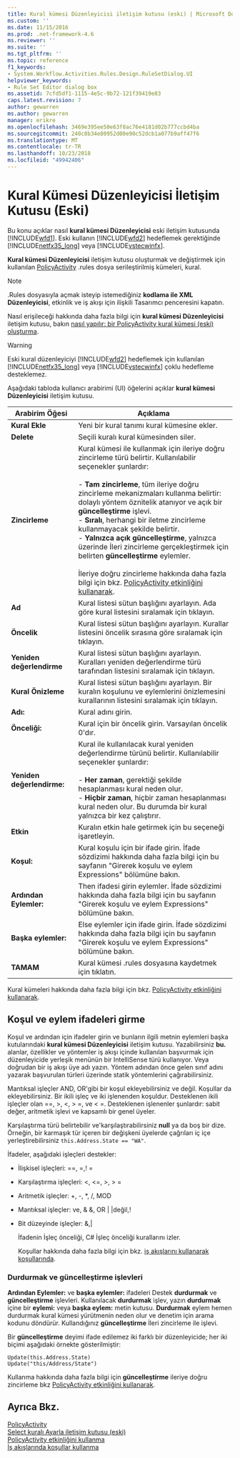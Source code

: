 ```yaml
---
title: Kural kümesi Düzenleyicisi iletişim kutusu (eski) | Microsoft Docs
ms.custom: ''
ms.date: 11/15/2016
ms.prod: .net-framework-4.6
ms.reviewer: ''
ms.suite: ''
ms.tgt_pltfrm: ''
ms.topic: reference
f1_keywords:
- System.Workflow.Activities.Rules.Design.RuleSetDialog.UI
helpviewer_keywords:
- Rule Set Editor dialog box
ms.assetid: 7cfd5df1-1115-4e5c-9b72-121f39419e83
caps.latest.revision: 7
author: gewarren
ms.author: gewarren
manager: erikre
ms.openlocfilehash: 3469e395ee50e63f8ac76e4181d02b777ccbd4ba
ms.sourcegitcommit: 240c8b34e80952d00e90c52dcb1a077b9aff47f6
ms.translationtype: MT
ms.contentlocale: tr-TR
ms.lasthandoff: 10/23/2018
ms.locfileid: "49942406"
---
```

# <a name="rule-set-editor-dialog-box-legacy"></a>Kural Kümesi Düzenleyicisi İletişim Kutusu (Eski)
Bu konu açıklar nasıl **kural kümesi Düzenleyicisi** eski iletişim kutusunda [!INCLUDE[wfd1](../includes/wfd1-md.md)]. Eski kullanın [!INCLUDE[wfd2](../includes/wfd2-md.md)] hedeflemek gerektiğinde [!INCLUDE[netfx35_long](../includes/netfx35-long-md.md)] veya [!INCLUDE[vstecwinfx](../includes/vstecwinfx-md.md)].  
  
 **Kural kümesi Düzenleyicisi** iletişim kutusu oluşturmak ve değiştirmek için kullanılan [PolicyActivity](http://go.microsoft.com/fwlink?LinkID=65019) .rules dosya serileştirilmiş kümeleri, kural.  
  
> [!NOTE]
>  .Rules dosyasıyla açmak isteyip istemediğiniz **kodlama ile XML Düzenleyicisi**, etkinlik ve iş akışı için ilişkili Tasarımcı penceresini kapatın.  
  
 Nasıl erişileceği hakkında daha fazla bilgi için **kural kümesi Düzenleyicisi** iletişim kutusu, bakın [nasıl yapılır: bir PolicyActivity kural kümesi (eski) oluşturma](../workflow-designer/how-to-create-a-policyactivity-rule-set-legacy.md).  
  
> [!WARNING]
>  Eski kural düzenleyiciyi [!INCLUDE[wfd2](../includes/wfd2-md.md)] hedeflemek için kullanılan [!INCLUDE[netfx35_long](../includes/netfx35-long-md.md)] veya [!INCLUDE[vstecwinfx](../includes/vstecwinfx-md.md)] çoklu hedefleme desteklemez.  
  
 Aşağıdaki tabloda kullanıcı arabirimi (UI) öğelerini açıklar **kural kümesi Düzenleyicisi** iletişim kutusu.  
  
|Arabirim Öğesi|Açıklama|  
|----------------|-----------------|  
|**Kural Ekle**|Yeni bir kural tanımı kural kümesine ekler.|  
|**Delete**|Seçili kuralı kural kümesinden siler.|  
|**Zincirleme**|Kural kümesi ile kullanmak için ileriye doğru zincirleme türü belirtir. Kullanılabilir seçenekler şunlardır:<br /><br /> -   **Tam zincirleme**, tüm ileriye doğru zincirleme mekanizmaları kullanma belirtir: dolaylı yöntem öznitelik atanıyor ve açık bir **güncelleştirme** işlevi.<br />-   **Sıralı**, herhangi bir iletme zincirleme kullanmayacak şekilde belirtir.<br />-   **Yalnızca açık güncelleştirme**, yalnızca üzerinde İleri zincirleme gerçekleştirmek için belirten **güncelleştirme** eylemler.<br /><br /> İleriye doğru zincirleme hakkında daha fazla bilgi için bkz. [PolicyActivity etkinliğini kullanarak](http://go.microsoft.com/fwlink?LinkID=65004).|  
|**Ad**|Kural listesi sütun başlığını ayarlayın. Ada göre kural listesini sıralamak için tıklayın.|  
|**Öncelik**|Kural listesi sütun başlığını ayarlayın. Kurallar listesini öncelik sırasına göre sıralamak için tıklayın.|  
|**Yeniden değerlendirme**|Kural listesi sütun başlığını ayarlayın. Kuralları yeniden değerlendirme türü tarafından listesini sıralamak için tıklayın.|  
|**Kural Önizleme**|Kural listesi sütun başlığını ayarlayın. Bir kuralın koşulunu ve eylemlerini önizlemesini kurallarının listesini sıralamak için tıklayın.|  
|**Adı:**|Kural adını girin.|  
|**Önceliği:**|Kural için bir öncelik girin. Varsayılan öncelik 0'dır.|  
|**Yeniden değerlendirme:**|Kural ile kullanılacak kural yeniden değerlendirme türünü belirtir. Kullanılabilir seçenekler şunlardır:<br /><br /> -   **Her zaman**, gerektiği şekilde hesaplanması kural neden olur.<br />-   **Hiçbir zaman**, hiçbir zaman hesaplanması kural neden olur. Bu durumda bir kural yalnızca bir kez çalıştırır.|  
|**Etkin**|Kuralın etkin hale getirmek için bu seçeneği işaretleyin.|  
|**Koşul:**|Kural koşulu için bir ifade girin. İfade sözdizimi hakkında daha fazla bilgi için bu sayfanın "Girerek koşulu ve eylem Expressions" bölümüne bakın.|  
|**Ardından Eylemler:**|Then ifadesi girin eylemler. İfade sözdizimi hakkında daha fazla bilgi için bu sayfanın "Girerek koşulu ve eylem Expressions" bölümüne bakın.|  
|**Başka eylemler:**|Else eylemler için ifade girin. İfade sözdizimi hakkında daha fazla bilgi için bu sayfanın "Girerek koşulu ve eylem Expressions" bölümüne bakın.|  
|**TAMAM**|Kural kümesi .rules dosyasına kaydetmek için tıklatın.|  
  
 Kural kümeleri hakkında daha fazla bilgi için bkz. [PolicyActivity etkinliğini kullanarak](http://go.microsoft.com/fwlink?LinkID=65004).  
  
## <a name="entering-condition-and-action-expressions"></a>Koşul ve eylem ifadeleri girme  
 Koşul ve ardından için ifadeler girin ve bunların ilgili metnin eylemleri başka kutularındaki **kural kümesi Düzenleyicisi** iletişim kutusu. Yazabilirsiniz **bu.** alanlar, özellikler ve yöntemler iş akışı içinde kullanılan başvurmak için düzenleyicide yerleşik menünün bir IntelliSense türü kullanıyor. Veya doğrudan bir iş akışı üye adı yazın. Yöntem adından önce gelen sınıf adını yazarak başvurulan türleri üzerinde statik yöntemlerini çağırabilirsiniz.  
  
 Mantıksal işleçler AND, OR'gibi bir koşul ekleyebilirsiniz ve değil. Koşullar da ekleyebilirsiniz. Bir ikili işleç ve iki işlenenden koşuldur. Desteklenen ikili işleçler olan ==, >, \<, > =, ve < =. Desteklenen işlenenler şunlardır: sabit değer, aritmetik işlevi ve kapsamlı bir genel üyeler.  
  
 Karşılaştırma türü belirtebilir ve'karşılaştırabilirsiniz **null** ya da boş bir dize. Örneğin, bir karmaşık tür içeren bir değişkeni üyelerde çağrıları iç içe yerleştirebilirsiniz `this.Address.State == "WA"`.  
  
 İfadeler, aşağıdaki işleçleri destekler:  
  
- İlişkisel işleçleri: ==, =,! =  
  
- Karşılaştırma işleçleri: <, \<=, >, > =  
  
- Aritmetik işleçler: +, -, *, /, MOD  
  
- Mantıksal işleçler: ve, & &, OR &#124; &#124;değil,!  
  
- Bit düzeyinde işleçler: &,&#124;  
  
  İfadenin İşleç önceliği, C# İşleç önceliği kurallarını izler.  
  
  Koşullar hakkında daha fazla bilgi için bkz. [iş akışlarını kullanarak koşullarında](http://msdn.microsoft.com/en-us/541211f5-d382-4810-894f-71f00b34fa77).  
  
### <a name="halt-and-update-functions"></a>Durdurmak ve güncelleştirme işlevleri  
 **Ardından Eylemler:** ve **başka eylemler:** ifadeleri Destek **durdurmak** ve **güncelleştirme** işlevleri. Kullanılacak **durdurmak** işlev, yazın **durdurmak** içine bir **eylemi:** veya **başka eylem:** metin kutusu. **Durdurmak** eylem hemen durdurmak kural kümesi yürütmenin neden olur ve denetim için arama kodunu döndürür. Kullandığınız **güncelleştirme** İleri zincirleme ile işlevi.  
  
 Bir **güncelleştirme** deyimi ifade edilemez iki farklı bir düzenleyicide; her iki biçimi aşağıdaki örnekte gösterilmiştir:  
  
```  
Update(this.Address.State)  
Update("this/Address/State")  
```  
  
 Kullanma hakkında daha fazla bilgi için **güncelleştirme** ileriye doğru zincirleme bkz [PolicyActivity etkinliğini kullanarak](http://go.microsoft.com/fwlink?LinkID=65004).  
  
## <a name="see-also"></a>Ayrıca Bkz.  
 [PolicyActivity](http://go.microsoft.com/fwlink?LinkID=65019)   
 [Select kuralı Ayarla iletişim kutusu (eski)](../workflow-designer/select-rule-set-dialog-box-legacy.md)   
 [PolicyActivity etkinliğini kullanma](http://go.microsoft.com/fwlink?LinkID=65004)   
 [İş akışlarında koşullar kullanma](http://go.microsoft.com/fwlink?LinkID=65009)